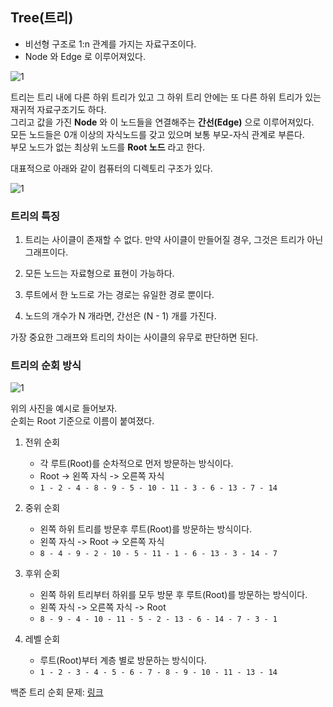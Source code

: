 ## Tree(트리)
- 비선형 구조로 1:n 관계를 가지는 자료구조이다.
- Node 와 Edge 로 이루어져있다.

![1](https://user-images.githubusercontent.com/63203480/135079844-e2045f01-7b43-4c9b-a90b-58d02576226c.png)

트리는 트리 내에 다른 하위 트리가 있고 그 하위 트리 안에는 또 다른 하위 트리가 있는 재귀적 자료구조기도 하다.   
그리고 값을 가진 **Node** 와 이 노드들을 연결해주는 **간선(Edge)** 으로 이루어져있다.  
모든 노드들은 0개 이상의 자식노드를 갖고 있으며 보통 부모-자식 관계로 부른다.   
부모 노드가 없는 최상위 노드를 **Root 노드** 라고 한다.

대표적으로 아래와 같이 컴퓨터의 디렉토리 구조가 있다.  

![1](https://user-images.githubusercontent.com/63203480/135081058-668ee512-ff49-4c7b-b68d-9365462213f6.png)

### 트리의 특징
1. 트리는 사이클이 존재할 수 없다. 만약 사이클이 만들어질 경우, 그것은 트리가 아닌 그래프이다.

2. 모든 노드는 자료형으로 표현이 가능하다.

3. 루트에서 한 노드로 가는 경로는 유일한 경로 뿐이다.

4. 노드의 개수가 N 개라면, 간선은 (N - 1) 개를 가진다.

가장 중요한 그래프와 트리의 차이는 사이클의 유무로 판단하면 된다.

### 트리의 순회 방식

![1](https://user-images.githubusercontent.com/63203480/135079844-e2045f01-7b43-4c9b-a90b-58d02576226c.png)

위의 사진을 예시로 들어보자.   
순회는 Root 기준으로 이름이 붙여졌다.

1. 전위 순회   
   - 각 루트(Root)를 순차적으로 먼저 방문하는 방식이다.
   - Root -> 왼쪽 자식 -> 오른쪽 자식
   - ```1 - 2 - 4 - 8 - 9 - 5 - 10 - 11 - 3 - 6 - 13 - 7 - 14```   


2. 중위 순회
   - 왼쪽 하위 트리를 방문후 루트(Root)를 방문하는 방식이다.
   - 왼쪽 자식 -> Root -> 오른쪽 자식
   - ```8 - 4 - 9 - 2 - 10 - 5 - 11 - 1 - 6 - 13 - 3 - 14 - 7```
   

3. 후위 순회
   - 왼쪽 하위 트리부터 하위를 모두 방문 후 루트(Root)를 방문하는 방식이다.
   - 왼쪽 자식 -> 오른쪽 자식 -> Root
   - ```8 - 9 - 4 - 10 - 11 - 5 - 2 - 13 - 6 - 14 - 7 - 3 - 1```
    

4. 레벨 순회
   - 루트(Root)부터 계층 별로 방문하는 방식이다.
   - ```1 - 2 - 3 - 4 - 5 - 6 - 7 - 8 - 9 - 10 - 11 - 13 - 14```
    

백준 트리 순회 문제: [링크](https://www.acmicpc.net/problem/1991)